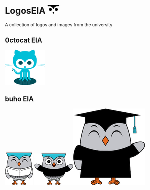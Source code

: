 # LogosEIA ![alt text](/assets/png/logo-eia-icon-x2.png)
A collection of logos and images from the university 
## 0ctocat EIA
![alt text](/assets/png/octocat-eia-shadow.png)
## buho EIA
![alt text](/assets/png/buho-eia-v1.png) ![alt text](/assets/png/buho-eia-v2.png)![alt text](/assets/png/buho-eia-v3-2x.png)
